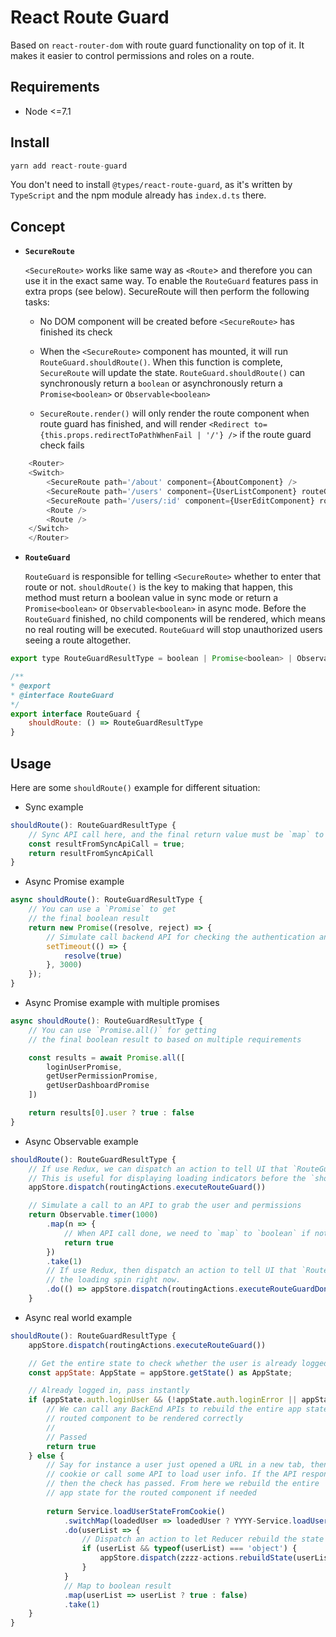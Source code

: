 # React Route Guard

Based on `react-router-dom` with route guard functionality on top of it. It makes it easier to control permissions and roles on a route.

## Requirements

- Node <=7.1


## Install
```javascript
yarn add react-route-guard
```
You don't need to install `@types/react-route-guard`, as it's written by `TypeScript` and the npm module already has `index.d.ts` there.


## Concept
- **`SecureRoute`**

    `<SecureRoute>` works like same way as `<Route`> and therefore you can use it in the exact same way. To enable the `RouteGuard` features pass in extra props (see below). SecureRoute will then perform the following tasks:

    - No DOM component will be created before `<SecureRoute>` has finished its check

    - When the `<SecureRoute>` component has mounted, it will run `RouteGuard.shouldRoute()`. When this function is complete, `SecureRoute` will update the state. `RouteGuard.shouldRoute()` can synchronously return a `boolean` or asynchronously return a `Promise<boolean>` or `Observable<boolean>`

    - `SecureRoute.render()` will only render the route component when route guard has finished, and will render `<Redirect to={this.props.redirectToPathWhenFail | '/'} />` if the route guard check fails


```javascript
    <Router>
    <Switch>
        <SecureRoute path='/about' component={AboutComponent} />
        <SecureRoute path='/users' component={UserListComponent} routeGuard={UserRouteGuard} redirectToPathWhenFail='/login' />
        <SecureRoute path='/users/:id' component={UserEditComponent} routeGuard={UserRouteGuard} redirectToPathWhenFail='/login' />
        <Route />
        <Route />
    </Switch>
    </Router>
```


 - **`RouteGuard`**

    `RouteGuard` is responsible for telling `<SecureRoute>` whether to enter that route or not. `shouldRoute()` is the key to making that happen, this method must return a boolean value in sync mode or return a `Promise<boolean>` or `Observable<boolean>` in async mode. Before the `RouteGuard` finished, no child components will be rendered, which means no real routing will be executed. `RouteGuard` will stop unauthorized users seeing a route altogether.
 
```javascript
export type RouteGuardResultType = boolean | Promise<boolean> | Observable<boolean>

/**
* @export
* @interface RouteGuard
*/
export interface RouteGuard {
    shouldRoute: () => RouteGuardResultType
}
```


## Usage

Here are some `shouldRoute()` example for different situation:
    
- Sync example
```javascript
shouldRoute(): RouteGuardResultType {
    // Sync API call here, and the final return value must be `map` to `boolean` if not
    const resultFromSyncApiCall = true;
    return resultFromSyncApiCall
}
```
    
- Async Promise example
```javascript
async shouldRoute(): RouteGuardResultType {
    // You can use a `Promise` to get
    // the final boolean result 
    return new Promise((resolve, reject) => {
        // Simulate call backend API for checking the authentication and even authorization
        setTimeout(() => {
            resolve(true)
        }, 3000)
    });
}
```
    
- Async Promise example with multiple promises
```javascript
async shouldRoute(): RouteGuardResultType {
    // You can use `Promise.all()` for getting
    // the final boolean result to based on multiple requirements 

    const results = await Promise.all([
        loginUserPromise,
        getUserPermissionPromise,
        getUserDashboardPromise
    ])

    return results[0].user ? true : false
}
```
    
- Async Observable example
```javascript
shouldRoute(): RouteGuardResultType {
    // If use Redux, we can dispatch an action to tell UI that `RouteGuard` is running.
    // This is useful for displaying loading indicators before the `shouldRoute` is complete
    appStore.dispatch(routingActions.executeRouteGuard())

    // Simulate a call to an API to grab the user and permissions
    return Observable.timer(1000)
        .map(n => {
            // When API call done, we need to `map` to `boolean` if not
            return true
        })
        .take(1)
        // If use Redux, then dispatch an action to tell UI that `RouteGuard` is done, can hide 
        // the loading spin right now.
        .do(() => appStore.dispatch(routingActions.executeRouteGuardDone()))
    }

```
    
- Async real world example
```javascript
shouldRoute(): RouteGuardResultType {
    appStore.dispatch(routingActions.executeRouteGuard())

    // Get the entire state to check whether the user is already logged in or not
    const appState: AppState = appStore.getState() as AppState;

    // Already logged in, pass instantly
    if (appState.auth.loginUser && (!appState.auth.loginError || appState.auth.loginError === '')) {
        // We can call any BackEnd APIs to rebuild the entire app state that are needed for the 
        // routed component to be rendered correctly
        //
        // Passed
        return true
    } else {
        // Say for instance a user just opened a URL in a new tab, then we can try to load some 
        // cookie or call some API to load user info. If the API responds successfully, 
        // then the check has passed. From here we rebuild the entire
        // app state for the routed component if needed
        
        return Service.loadUserStateFromCookie()
            .switchMap(loadedUser => loadedUser ? YYYY-Service.loadUserList() : Observable.of(false))
            .do(userList => {
                // Dispatch an action to let Reducer rebuild the state synchronize
                if (userList && typeof(userList) === 'object') {
                    appStore.dispatch(zzzz-actions.rebuildState(userList))) 
                }
            }
            // Map to boolean result
            .map(userList => userList ? true : false)
            .take(1)
    }
}
```
